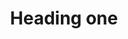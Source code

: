 <div class="case">
	<header>
		<h1>Heading one</h1>
	</header>
	<div class="nsw-grid">
		<div class="nsw-col--half">
	</div>
</div>



